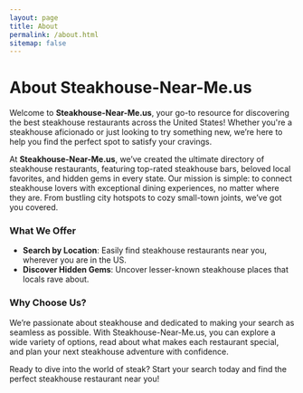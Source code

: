 ```yaml
---
layout: page
title: About
permalink: /about.html
sitemap: false
---
```

# About Steakhouse-Near-Me.us

Welcome to **Steakhouse-Near-Me.us**, your go-to resource for discovering the best steakhouse restaurants across the United States! Whether you're a steakhouse aficionado or just looking to try something new, we’re here to help you find the perfect spot to satisfy your cravings.

At **Steakhouse-Near-Me.us**, we’ve created the ultimate directory of steakhouse restaurants, featuring top-rated steakhouse bars, beloved local favorites, and hidden gems in every state. Our mission is simple: to connect steakhouse lovers with exceptional dining experiences, no matter where they are. From bustling city hotspots to cozy small-town joints, we’ve got you covered.

### What We Offer

- **Search by Location**: Easily find steakhouse restaurants near you, wherever you are in the US.
- **Discover Hidden Gems**: Uncover lesser-known steakhouse places that locals rave about.

### Why Choose Us?

We’re passionate about steakhouse and dedicated to making your search as seamless as possible. With Steakhouse-Near-Me.us, you can explore a wide variety of options, read about what makes each restaurant special, and plan your next steakhouse adventure with confidence.

Ready to dive into the world of steak? Start your search today and find the perfect steakhouse restaurant near you!
